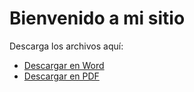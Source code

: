 <!DOCTYPE html>
<html lang="es">
<head>
    <meta charset="UTF-8">
    <meta name="viewport" content="width=device-width, initial-scale=1.0">
    <title>Descargas</title>
</head>
<body>
    <h1>Bienvenido a mi sitio</h1>
    <p>Descarga los archivos aquí:</p>
    <ul>
        <li><a href="https://drive.google.com/uc?export=download&id=ID_DEL_ARCHIVO_WORD" download>Descargar en Word</a></li>
        <li><a href="https://drive.google.com/uc?export=download&id=ID_DEL_ARCHIVO_PDF" download>Descargar en PDF</a></li>
    </ul>
</body>
</html>
